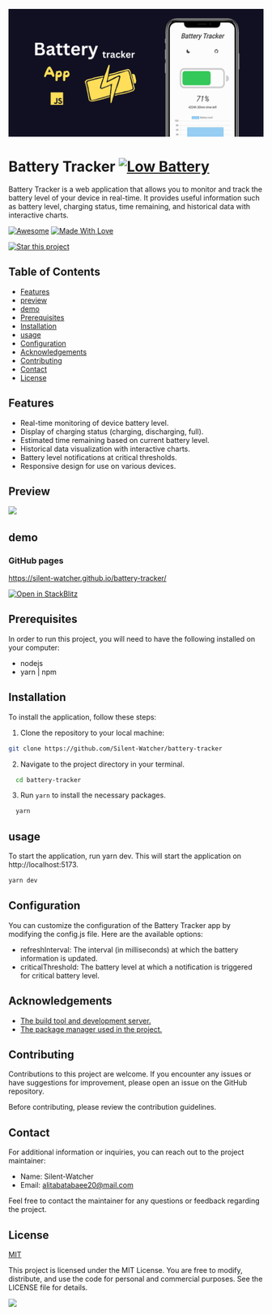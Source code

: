 ![battery tracker banner](https://github.com/Silent-Watcher/battery-tracker/blob/master/.github/battery-banner.png)

<h1 tabindex="-1" dir="auto">Battery Tracker <a id="user-content--thanks-for-visiting" class="anchor" aria-hidden="true" href="#-thanks-for-visiting"><img src="https://raw.githubusercontent.com/Tarikul-Islam-Anik/Animated-Fluent-Emojis/master/Emojis/Objects/Low%20Battery.png" alt="Low Battery" width="25" height="25" /></a></h1>

Battery Tracker is a web application that allows you to monitor and track the battery level of your device in real-time. It provides useful information such as battery level, charging status, time remaining, and historical data with interactive charts.

<p dir="auto"><a href="https://github.com/sindresorhus/awesome"><img src="https://camo.githubusercontent.com/abb97269de2982c379cbc128bba93ba724d8822bfbe082737772bd4feb59cb54/68747470733a2f2f63646e2e7261776769742e636f6d2f73696e647265736f726875732f617765736f6d652f643733303566333864323966656437386661383536353265336136336531353464643865383832392f6d656469612f62616467652e737667" alt="Awesome" data-canonical-src="https://cdn.rawgit.com/sindresorhus/awesome/d7305f38d29fed78fa85652e3a63e154dd8e8829/media/badge.svg" style="max-width: 100%;"></a> <a href="https://github.com/chetanraj/awesome-github-badges"><img src="https://camo.githubusercontent.com/ff817852f0d676a36eaa3108d380e0052e689d9e0bc3eb42818fb21008708420/68747470733a2f2f696d672e736869656c64732e696f2f62616467652f4d616465253230576974682d4c6f76652d6f72616e67652e737667" alt="Made With Love" data-canonical-src="https://img.shields.io/badge/Made%20With-Love-orange.svg" style="max-width: 100%;"></a></p>


[![Star this project](https://img.shields.io/badge/-⭐%20Star%20this%20project-yellow?style=for-the-badge)](https://github.com/Silent-Watcher/cli-word-guessing-game)




## Table of Contents


-   [Features](https://github.com/Silent-Watcher/battery-tracker#features)
-   [preview](https://github.com/Silent-Watcher/battery-tracker#preview)
-   [demo](https://github.com/Silent-Watcher/battery-tracker#demo)
-   [Prerequisites](https://github.com/Silent-Watcher/battery-tracker#Prerequisites)
-   [Installation](https://github.com/Silent-Watcher/battery-tracker#Installation)
-   [usage](https://github.com/Silent-Watcher/battery-tracker#usage)
-   [Configuration](https://github.com/Silent-Watcher/battery-tracker#Configuration)
-   [Acknowledgements](https://github.com/Silent-Watcher/battery-tracker#Acknowledgements)
-   [Contributing](https://github.com/Silent-Watcher/battery-tracker#Contributing)
-   [Contact](https://github.com/Silent-Watcher/battery-tracker#Contact)
-   [License](https://github.com/Silent-Watcher/battery-tracker#License)

## Features

- Real-time monitoring of device battery level.
- Display of charging status (charging, discharging, full).
- Estimated time remaining based on current battery level.
- Historical data visualization with interactive charts.
- Battery level notifications at critical thresholds.
- Responsive design for use on various devices.

## Preview
<img src='https://iili.io/HrsCw41.png'>

## demo
### GitHub pages
https://silent-watcher.github.io/battery-tracker/
<p>
 
[![Open in StackBlitz](https://developer.stackblitz.com/img/open_in_stackblitz.svg)](https://stackblitz.com/github/Silent-Watcher/battery-tracker)

</p>



## Prerequisites
In order to run this project, you will need to have the following installed on your computer:
- nodejs
- yarn | npm

## Installation
To install the application, follow these steps:

1.  Clone the repository to your local machine:

 
```bash
git clone https://github.com/Silent-Watcher/battery-tracker
```

2. Navigate to the project directory in your terminal.

 
```bash
  cd battery-tracker
```
3. Run `yarn` to install the necessary packages.

 
```bash
  yarn
```

## usage

To start the application, run yarn dev. This will start the application on http://localhost:5173.

```bash
yarn dev
```

## Configuration
You can customize the configuration of the Battery Tracker app by modifying the config.js file. Here are the available options:

- refreshInterval: The interval (in milliseconds) at which the battery information is updated.
- criticalThreshold: The battery level at which a notification is triggered for critical battery level.

## Acknowledgements

 - [The build tool and development server.](https://vitejs.dev/)
 - [The package manager used in the project.](https://yarnpkg.com/)

## Contributing
Contributions to this project are welcome. 
If you encounter any issues or have suggestions for improvement, please open an issue on the GitHub repository.

Before contributing, please review the contribution guidelines.

## Contact
For additional information or inquiries, you can reach out to the project maintainer:

- Name: Silent-Watcher
- Email: alitabatabaee20@mail.com

Feel free to contact the maintainer for any questions or feedback regarding the project.

## License

[MIT](https://choosealicense.com/licenses/mit/)

This project is licensed under the MIT License. You are free to modify, distribute, and use the code for personal and commercial purposes. See the LICENSE file for details.

<a target="_blank" rel="noopener noreferrer nofollow" href="https://camo.githubusercontent.com/6038c8f1fd8f60de75477470e5a87210e9256202e01dfba9986446304a0f0254/68747470733a2f2f63617073756c652d72656e6465722e76657263656c2e6170702f6170693f747970653d776176696e6726636f6c6f723d6772616469656e74266865696768743d36302673656374696f6e3d666f6f746572"><img src="https://camo.githubusercontent.com/6038c8f1fd8f60de75477470e5a87210e9256202e01dfba9986446304a0f0254/68747470733a2f2f63617073756c652d72656e6465722e76657263656c2e6170702f6170693f747970653d776176696e6726636f6c6f723d6772616469656e74266865696768743d36302673656374696f6e3d666f6f746572" data-canonical-src="https://capsule-render.vercel.app/api?type=waving&amp;color=gradient&amp;height=60&amp;section=footer" style="max-width: 100%;"></a>
